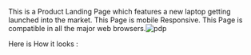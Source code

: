 This is a Product Landing Page which features a new laptop getting launched into the market.
This Page is mobile Responsive.
This Page is compatible in all the major web browsers.![pdp](https://user-images.githubusercontent.com/39314095/128717411-57c84005-14bd-49e9-91b7-7cb15ac29056.PNG)

Here is How it looks : 
